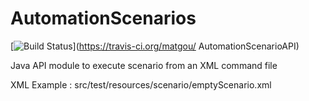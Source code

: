 AutomationScenarios
===================

[![Build Status](https://travis-ci.org/matgou/AutomationScenarioAPI.svg?branch=master)](https://travis-ci.org/matgou/ AutomationScenarioAPI)

Java API module to execute scenario from an XML command file

XML Example : src/test/resources/scenario/emptyScenario.xml